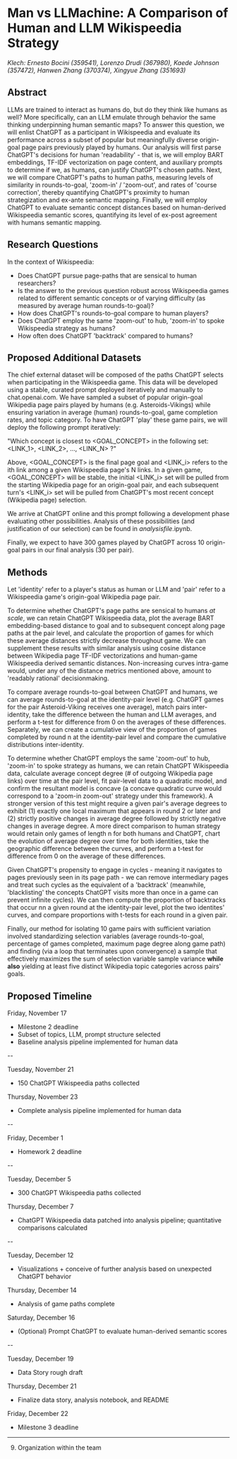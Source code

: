 # Man vs LLMachine: A Comparison of Human and LLM Wikispeedia Strategy
   
*Klech: Ernesto Bocini (359541), Lorenzo Drudi (367980), Kaede Johnson (357472), Hanwen Zhang (370374), Xingyue Zhang (351693)*

## Abstract
   
LLMs are trained to interact as humans do, but do they think like humans as well? More specifically, can an LLM emulate through behavior the same thinking underpinning human semantic maps? 
To answer this question, we will enlist ChatGPT as a participant in Wikispeedia and evaluate its performance across a subset of popular but meaningfully diverse origin-goal page pairs previously played by humans. 
Our analysis will first parse ChatGPT's decisions for human 'readability' - that is, we will employ BART embeddings, TF-IDF vectorization on page content, and auxiliary prompts to determine if we, as humans, can justify ChatGPT's chosen paths. 
Next, we will compare ChatGPT's paths to human paths, measuring levels of similarity in rounds-to-goal, 'zoom-in' / 'zoom-out', and rates of 'course correction', thereby quantifying ChatGPT's proximity to human strategization and ex-ante semantic mapping. 
Finally, we will employ ChatGPT to evaluate semantic concept distances based on human-derived Wikispeedia semantic scores, quantifying its level of ex-post agreement with humans semantic mapping.

## Research Questions
   
In the context of Wikispeedia:
- Does ChatGPT pursue page-paths that are sensical to human researchers?
- Is the answer to the previous question robust across Wikispeedia games related to different semantic concepts or of varying difficulty (as measured by average human rounds-to-goal)?
- How does ChatGPT's rounds-to-goal compare to human players?
- Does ChatGPT employ the same 'zoom-out' to hub, 'zoom-in' to spoke Wikispeedia strategy as humans?
- How often does ChatGPT 'backtrack' compared to humans?

## Proposed Additional Datasets
   
The chief external dataset will be composed of the paths ChatGPT selects when participating in the Wikispeedia game. 
This data will be developed using a stable, curated prompt deployed iteratively and manually to chat.openai.com.
We have sampled a subset of popular origin-goal Wikipedia page pairs played by humans (e.g. Asteroids-Vikings) while ensuring variation in average (human) rounds-to-goal, game completion rates, and topic category. 
To have ChatGPT 'play' these game pairs, we will deploy the following prompt iteratively: 

"Which concept is closest to <GOAL_CONCEPT> in the following set: <LINK_1>, <LINK_2>, ..., <LINK_N> ?"

Above, <GOAL_CONCEPT> is the final page goal and <LINK_i> refers to the ith link among a given Wikispeedia page's N links. In a given game, <GOAL_CONCEPT> will be stable,
the initial <LINK_i> set will be pulled from the starting Wikipedia page for an origin-goal pair, and each subsequent turn's <LINK_i> set will be pulled from ChatGPT's 
most recent concept (Wikipedia page) selection.

We arrive at ChatGPT online and this prompt following a development phase evaluating other possibilities. Analysis of these possibilities (and justification of our selection) can be found in _analysisfile_.ipynb.

Finally, we expect to have 300 games played by ChatGPT across 10 origin-goal pairs in our final analysis (30 per pair).

## Methods

Let 'identity' refer to a player's status as human or LLM and 'pair' refer to a Wikispeedia game's origin-goal Wikipedia page pair.

To determine whether ChatGPT's page paths are sensical to humans *at scale*, we can retain ChatGPT Wikispeedia data, plot the average BART embedding-based distance to goal and to subsequent concept 
along page paths at the pair level, and calculate the proportion of games for which these average distances strictly decrease throughout game. We can supplement these results with similar analysis
using cosine distance between Wikipedia page TF-IDF vectorizations and human-game Wikispeedia derived semantic distances. Non-increasing curves intra-game would, under any of the distance metrics
mentioned above, amount to 'readably rational' decisionmaking.

To compare average rounds-to-goal between ChatGPT and humans, we can average rounds-to-goal at the identity-pair level (e.g. ChatGPT games for the pair Asteroid-Viking receives one average), match pairs inter-identity, 
take the difference between the human and LLM averages, and perform a t-test for difference from 0 on the averages of these differences. Separately, we can create a cumulative view of the proportion of games completed by round n at the identity-pair level and compare the cumulative distributions inter-identity. 

To determine whether ChatGPT employs the same 'zoom-out' to hub, 'zoom-in' to spoke strategy as humans, we can retain ChatGPT Wikispeedia data, calculate average 
concept degree (# of outgoing Wikipedia page links) over time at the pair level, fit pair-level data to a quadratic model, and confirm the resultant model is concave (a concave quadratic curve would correspond to a 'zoom-in zoom-out' strategy under this framework). A stronger version of this test might require a given pair's average degrees to exhibit (1) exactly one local maximum that appears in round 2 or later and (2) strictly positive changes in average degree followed by strictly negative changes in average degree. A more direct comparison to human strategy would retain only games of length n for both humans and ChatGPT, chart the evolution of average degree over time for both identities, take the geographic difference between the curves, and perform a t-test for difference from 0 on the average of these differences.  

Given ChatGPT's propensity to engage in cycles - meaning it navigates to pages previously seen in its page path - we can remove intermediary pages and treat such cycles as the equivalent of a 'backtrack' (meanwhile, 'blacklisting' the concepts ChatGPT visits more than once in a game can prevent infinite cycles). We can then compute the proportion of backtracks that occur nn a given round at the identity-pair level, plot the two identites' curves, and compare proportions with t-tests for each round in a given pair.

Finally, our method for isolating 10 game pairs with sufficient variation involved standardizing selection variables (average rounds-to-goal, percentage of games completed, maximum page degree along game path) and finding (via a loop that terminates upon convergence) a sample that effectively maximizes the sum of selection variable sample variance **while also** yielding at least five distinct Wikipedia topic categories across pairs' goals.

## Proposed Timeline

Friday, November 17
- Milestone 2 deadline
- Subset of topics, LLM, prompt structure selected
- Baseline analysis pipeline implemented for human data

--

Tuesday, November 21
- 150 ChatGPT Wikispeedia paths collected

Thursday, November 23
- Complete analysis pipeline implemented for human data

--

Friday, December 1
- Homework 2 deadline

--

Tuesday, December 5
- 300 ChatGPT Wikispeedia paths collected

Thursday, December 7
- ChatGPT Wikispeedia data patched into analysis pipeline; quantitative comparisons calculated

--

Tuesday, December 12
- Visualizations + conceive of further analysis based on unexpected ChatGPT behavior

Thursday, December 14
- Analysis of game paths complete

Saturday, December 16
- (Optional) Prompt ChatGPT to evaluate human-derived semantic scores

--

Tuesday, December 19
- Data Story rough draft

Thursday, December 21
- Finalize data story, analysis notebook, and README

Friday, December 22
- Milestone 3 deadline

------------------

9. Organization within the team

